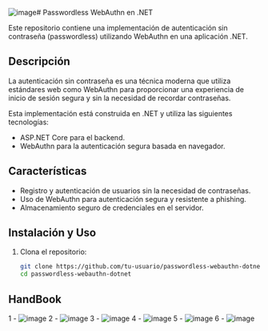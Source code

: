 ![image](https://github.com/Barrankus/passwordless-webauthn/assets/32332277/a430949a-ec28-4037-ad49-08bd169ca815)# Passwordless WebAuthn en .NET

Este repositorio contiene una implementación de autenticación sin contraseña (passwordless) utilizando WebAuthn en una aplicación .NET.

## Descripción

La autenticación sin contraseña es una técnica moderna que utiliza estándares web como WebAuthn para proporcionar una experiencia de inicio de sesión segura y sin la necesidad de recordar contraseñas.

Esta implementación está construida en .NET y utiliza las siguientes tecnologías:

- ASP.NET Core para el backend.
- WebAuthn para la autenticación segura basada en navegador.

## Características

- Registro y autenticación de usuarios sin la necesidad de contraseñas.
- Uso de WebAuthn para autenticación segura y resistente a phishing.
- Almacenamiento seguro de credenciales en el servidor.

## Instalación y Uso

1. Clona el repositorio:

   ```bash
   git clone https://github.com/tu-usuario/passwordless-webauthn-dotnet.git
   cd passwordless-webauthn-dotnet

## HandBook

1 - ![image](https://www.youtube.com/watch?v=sZ22YulJwao)
2 - ![image](https://medium.com/techanic/the-math-in-public-key-cryptography-in-simple-words-with-examples-e3a18cb4fa85)
3 - ![image](https://webauthn.io/)
4 - ![image](https://webauthn.guide/)
5 - ![image](https://github.com/passwordless-lib/fido2-net-lib)
6 - ![image](https://github.com/damienbod/AspNetCoreIdentityFido2Mfa)
